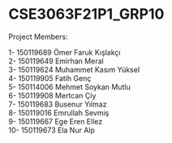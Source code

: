 # CSE3063F21P1_GRP10

Project Members:

1- 150119689 Ömer Faruk Kışlakçı<br />
2- 150119649 Emirhan Meral<br />
3- 150119624 Muhammet Kasım Yüksel<br />
4- 150119905 Fatih Genç<br />
5- 150114006 Mehmet Soykan Mutlu<br />
6- 150119908 Mertcan Çiy<br />
7- 150119683 Busenur Yılmaz<br />
8- 150119016 Emrullah Sevmiş<br />
9- 150119667 Ege Eren Ellez<br />
10- 150119673 Ela Nur Alp<br />
